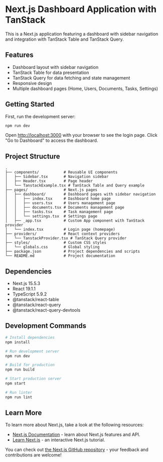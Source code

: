 # Next.js Dashboard Application with TanStack

This is a Next.js application featuring a dashboard with sidebar navigation and integration with TanStack Table and TanStack Query.

## Features

- Dashboard layout with sidebar navigation
- TanStack Table for data presentation
- TanStack Query for data fetching and state management
- Responsive design
- Multiple dashboard pages (Home, Users, Documents, Tasks, Settings)

## Getting Started

First, run the development server:

```bash
npm run dev
```

Open [http://localhost:3000](http://localhost:3000) with your browser to see the login page. Click "Go to Dashboard" to access the dashboard.

## Project Structure

```
.
├── components/           # Reusable UI components
│   ├── Sidebar.tsx       # Navigation sidebar
│   ├── Header.tsx        # Page header
│   └── TanstackExample.tsx # TanStack Table and Query example
├── pages/                # Next.js pages
│   ├── dashboard/        # Dashboard pages with sidebar navigation
│   │   ├── index.tsx     # Dashboard home page
│   │   ├── users.tsx     # Users management page
│   │   ├── documents.tsx # Documents management page
│   │   ├── tasks.tsx     # Task management page
│   │   └── settings.tsx  # Settings page
│   ├── _app.tsx          # Custom App component with TanStack provider
│   └── index.tsx         # Login page (homepage)
├── providers/            # React context providers
│   └── TanstackProvider.tsx # TanStack Query provider
├── styles/               # Custom CSS styles
│   └── globals.css       # Global styling
├── package.json          # Project dependencies and scripts
└── README.md             # Project documentation
```

## Dependencies

- Next.js 15.5.3
- React 19.1.1
- TypeScript 5.9.2
- @tanstack/react-table
- @tanstack/react-query
- @tanstack/react-query-devtools

## Development Commands

```bash
# Install dependencies
npm install

# Run development server
npm run dev

# Build for production
npm run build

# Start production server
npm start

# Run linter
npm run lint
```

## Learn More

To learn more about Next.js, take a look at the following resources:

- [Next.js Documentation](https://nextjs.org/docs) - learn about Next.js features and API.
- [Learn Next.js](https://nextjs.org/learn) - an interactive Next.js tutorial.

You can check out [the Next.js GitHub repository](https://github.com/vercel/next.js/) - your feedback and contributions are welcome!